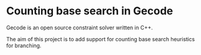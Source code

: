 # Counting base search in Gecode

Gecode is an open source constraint solver written in C++. 

The aim of this project is to add support for counting base search heuristics for branching. 
